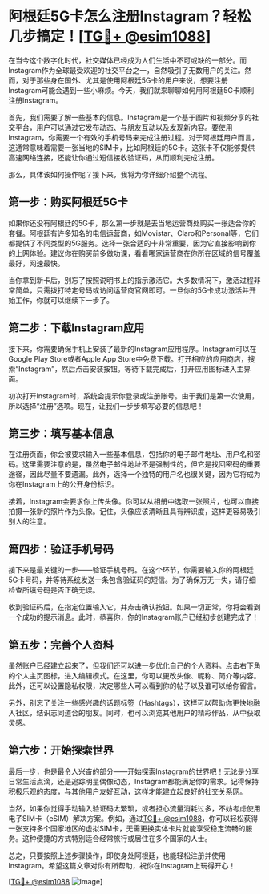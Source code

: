 # 阿根廷5G卡怎么注册Instagram？轻松几步搞定！[[TG💪+ @esim1088](https://t.me/s/esim1088)]

在当今这个数字化时代，社交媒体已经成为人们生活中不可或缺的一部分。而Instagram作为全球最受欢迎的社交平台之一，自然吸引了无数用户的关注。然而，对于那些身在国外、尤其是使用阿根廷5G卡的用户来说，想要注册Instagram可能会遇到一些小麻烦。今天，我们就来聊聊如何用阿根廷5G卡顺利注册Instagram。

首先，我们需要了解一些基本的信息。Instagram是一个基于图片和视频分享的社交平台，用户可以通过它发布动态、与朋友互动以及发现新内容。要使用Instagram，你需要一个有效的手机号码来完成注册过程。对于阿根廷用户而言，这通常意味着需要一张当地的SIM卡，比如阿根廷的5G卡。这张卡不仅能够提供高速网络连接，还能让你通过短信接收验证码，从而顺利完成注册。

那么，具体该如何操作呢？接下来，我将为你详细介绍整个流程。

## 第一步：购买阿根廷5G卡

如果你还没有阿根廷的5G卡，那么第一步就是去当地运营商处购买一张适合你的套餐。阿根廷有许多知名的电信运营商，如Movistar、Claro和Personal等，它们都提供了不同类型的5G服务。选择一张合适的卡非常重要，因为它直接影响到你的上网体验。建议你在购买前多做功课，看看哪家运营商在你所在区域的信号覆盖最好，网速最快。

当你拿到新卡后，别忘了按照说明书上的指示激活它。大多数情况下，激活过程非常简单，只需拨打特定号码或访问运营商官网即可。一旦你的5G卡成功激活并开始工作，你就可以继续下一步了。

## 第二步：下载Instagram应用

接下来，你需要确保手机上安装了最新的Instagram应用程序。Instagram可以在Google Play Store或者Apple App Store中免费下载。打开相应的应用商店，搜索“Instagram”，然后点击安装按钮。等待下载完成后，打开应用图标进入主界面。

初次打开Instagram时，系统会提示你登录或注册账号。由于我们是第一次使用，所以选择“注册”选项。现在，让我们一步步填写必要的信息吧！

## 第三步：填写基本信息

在注册页面，你会被要求输入一些基本信息，包括你的电子邮件地址、用户名和密码。这里需要注意的是，虽然电子邮件地址不是强制性的，但它是找回密码的重要途径，因此尽量不要遗漏。此外，选择一个独特的用户名也很关键，因为它将成为你在Instagram上的公开身份标识。

接着，Instagram会要求你上传头像。你可以从相册中选取一张照片，也可以直接拍摄一张新的照片作为头像。记住，头像应该清晰且具有辨识度，这样更容易吸引别人的注意。

## 第四步：验证手机号码

接下来是最关键的一步——验证手机号码。在这个环节，你需要输入你的阿根廷5G卡号码，并等待系统发送一条包含验证码的短信。为了确保万无一失，请仔细检查所填号码是否正确无误。

收到验证码后，在指定位置输入它，并点击确认按钮。如果一切正常，你将会看到一个成功的提示消息。此时，恭喜你，你的Instagram账户已经初步创建完成了！

## 第五步：完善个人资料

虽然账户已经建立起来了，但我们还可以进一步优化自己的个人资料。点击右下角的个人主页图标，进入编辑模式。在这里，你可以更改头像、昵称、简介等内容。此外，还可以设置隐私权限，决定哪些人可以看到你的帖子以及谁可以给你留言。

另外，别忘了关注一些感兴趣的话题标签（Hashtags），这样可以帮助你更快地融入社区，结识志同道合的朋友。同时，也可以浏览其他用户的精彩作品，从中获取灵感。

## 第六步：开始探索世界

最后一步，也是最令人兴奋的部分——开始探索Instagram的世界吧！无论是分享日常生活点滴，还是追踪明星偶像动态，Instagram都能满足你的需求。记得保持积极乐观的态度，与其他用户友好互动，这样才能建立起良好的社交关系网。

当然，如果你觉得手动输入验证码太繁琐，或者担心流量消耗过多，不妨考虑使用电子SIM卡（eSIM）解决方案。例如，通过[TG💪+ @esim1088](https://t.me/s/esim1088)，你可以轻松获得一张支持多个国家地区的虚拟SIM卡，无需更换实体卡片就能享受稳定流畅的服务。这种便捷的方式特别适合经常旅行或居住在多个国家的人士。

总之，只要按照上述步骤操作，即使身处阿根廷，也能轻松注册并使用Instagram。希望这篇文章对你有所帮助，祝你在Instagram上玩得开心！

[[TG💪+ @esim1088](https://t.me/s/esim1088) ![Image](https://i.postimg.cc/4NQfJmqS/Snipaste-2025-05-13-00-14-12.png)]